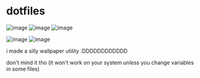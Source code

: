 # dotfiles

![image](https://github.com/panocelot/dotfiles/assets/69819938/bcb66de5-885b-4ee0-84c3-14b226aa5123)
![image](https://github.com/panocelot/dotfiles/assets/69819938/cc981876-f83d-4efa-b34c-79e8534ab350)
![image](https://github.com/panocelot/dotfiles/assets/69819938/6cf26b3c-0fca-42b7-8502-a1a938de7590)

![image](https://github.com/panocelot/dotfiles/assets/69819938/8aa29231-7997-4885-8e21-14c3d43e03d8)
![image](https://github.com/panocelot/dotfiles/assets/69819938/a9f2f226-b5f8-4d98-ba74-b636338ddb40)




i made a silly wallpaper utility :DDDDDDDDDDDD

don't mind it tho (it won't work on your system unless you change variables in some files)
